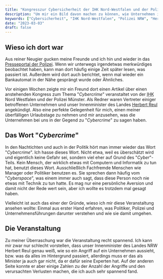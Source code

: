 ```yaml
---
title: "Kongresszur Cybersicherheit der IHK Nord-Westfalen und der Polizei NRW"
description: "Um mir ein Bild davon machen zu können, wie Unternehmen in unserer Region mit IT-Kriminalität umgehen, bin ich zum Kongress zur Cybersicherheit der IHK Nord-Westfalen und der Polizei NRW gegangen."
keywords: ["Cybersicherheit", "IHK Nord-Westfalen", "Polizei NRW", "Herbert Reul", "Randomware"]
date: "2023-03-03"
draft: false
---
```


## Wieso ich dort war
Aus reiner Neugier gucken meine Freunde und ich hin und wieder in das [Presseportal der Polizei](https://www.presseportal.de/blaulicht/). Wenn wir unterwegs irgendetwas merkwürdiges beobachtet haben, kann man dort häufig einige Zeit später lesen, was passiert ist. Außerdem wird dort auch berichtet, wenn mal wieder ein Bankautomat in der Nähe gesprängt wurde oder Ähnliches.

Vor einigen Wochen zeigte mir ein Freund dort einen Artikel über einen anstehenden Kongress zum Thema "_Cybercrime_" veranstaltet von der <abbr title="Industrie und Handelskammer">IHK</abbr> Nord Westfalen und der Polizei Münster. Als Redner waren Vertreter einiger betroffenen Unternehmen und unser Innenminister des Landes [Herbert Reul](https://de.wikipedia.org/wiki/Herbert_Reul) angekündigt. Also eine perfekte Gelegenheit für mich, einen meiner überfälligen Urlaubstage zu nehmen und mir anzusehen, was die Unternehmen bei uns in der Gegend zu "_Cybercrime_" zu sagen haben.

## Das Wort "_Cybercrime_"
In den Nachtichten und auch in der Politik hört man immer wieder das Wort "_Cybercrime_". Ich hasse dieses Wort. Nicht etwa, weil es überschätzt wird und eigentlich keine Gefahr sei, sondern viel eher auf Grund des "_Cyber_"-Teils. Kein Mensch, der wirklich etwas mit Computern und Informatik zu tun hat, benutzt dieses Wort. Ausschließlich Fachfremde Menschen wie Manager oder Politiker benutzen es. Sie sprechen dann häufig vom "_Cyberspace_", was einem immer auch sagt, dass diese Person noch nie etwas mit Technik zu tun hatte. Es mag nur eine persönliche Aversion und damit nicht der Rede wert sein, aber ich wollte es trotzdem mal gesagt haben.

Vielleicht ist auch das einer der Gründe, wieso ich mir diese Veranstaltung ansehen wollte: Einmal aus erster Hand erfahren, was Politiker, Polizei und Unternehmensführungen darunter verstehen und wie sie damit umgehen.

Die Veranstaltung
-----------------
Zu meiner Überraschung war die Veranstaltung recht spannend. Ich kann mir zwar nur schlecht vorstellen, dass unser Innenminister des Landes NRW Herbert Reul genau weiß, wie so ein Angriff auf ein Unternehmen aussieht, bzw. was da alles im Hintergrund passiert, allerdings muss er das als Minister ja auch gar nicht, da er dafür seine Experten hat. Auf der anderen Seite konnte er aber einige Zahlen zu der Anzahl der Angriffe und den verursachten Verlusten machen, die ich auch sehr spannend fand.
